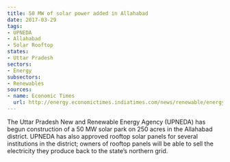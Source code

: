 ```yaml
---
title: 50 MW of solar power added in Allahabad
date: 2017-03-29
tags:
- UPNEDA
- Allahabad
- Solar Rooftop
states:
- Uttar Pradesh
sectors:
- Energy
subsectors:
- Renewables
sources:
- name: Economic Times
  url: http://energy.economictimes.indiatimes.com/news/renewable/energy-boost-for-uttar-pradesh-solar-power-park-panels-in-the-offing/57784171
---
```


The Uttar Pradesh New and Renewable Energy Agency (UPNEDA) has begun construction of a 50 MW solar park on 250 acres in the Allahabad district. UPNEDA has also approved rooftop solar panels for several institutions in the district; owners of rooftop panels will be able to sell the electricity they produce back to the state’s northern grid.
